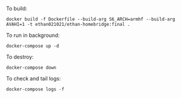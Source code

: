 To build:

`docker build -f Dockerfile --build-arg S6_ARCH=armhf --build-arg AVAHI=1 -t ethan021021/ethan-homebridge:final .`

To run in background:

`docker-compose up -d`

To destroy:

`docker-compose down`

To check and tail logs:

`docker-compose logs -f`
